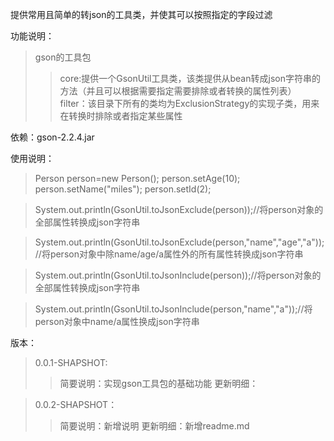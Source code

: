 提供常用且简单的转json的工具类，并使其可以按照指定的字段过滤


功能说明：
> gson的工具包
> > core:提供一个GsonUtil工具类，该类提供从bean转成json字符串的方法（并且可以根据需要指定需要排除或者转换的属性列表）
> > filter：该目录下所有的类均为ExclusionStrategy的实现子类，用来在转换时排除或者指定某些属性


依赖：gson-2.2.4.jar


使用说明：

> Person person=new Person();
> person.setAge(10);
> person.setName("miles");
> person.setId(2);

> System.out.println(GsonUtil.toJsonExclude(person));//将person对象的全部属性转换成json字符串

> System.out.println(GsonUtil.toJsonExclude(person,"name","age","a"));//将person对象中除name/age/a属性外的所有属性转换成json字符串

> System.out.println(GsonUtil.toJsonInclude(person));//将person对象的全部属性转换成json字符串

> System.out.println(GsonUtil.toJsonInclude(person,"name","a"));//将person对象中name/a属性换成json字符串


版本：
> 0.0.1-SHAPSHOT:
> > 简要说明：实现gson工具包的基础功能
> > 更新明细：


> 0.0.2-SHAPSHOT：
> > 简要说明：新增说明
> > 更新明细：新增readme.md









